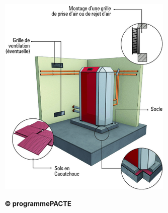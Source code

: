 ![](<images/Pompes à chaleur géothermiques en habitat individuel - implantation/_page_0_Figure_0.jpeg>)

## © programmePACTE